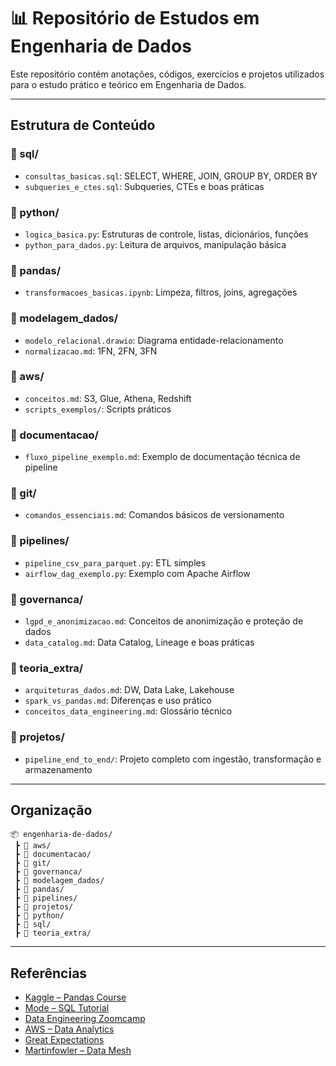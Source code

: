 
# 📊 Repositório de Estudos em Engenharia de Dados

Este repositório contém anotações, códigos, exercícios e projetos utilizados para o estudo prático e teórico em Engenharia de Dados.

---

## Estrutura de Conteúdo

### 📁 sql/
- `consultas_basicas.sql`: SELECT, WHERE, JOIN, GROUP BY, ORDER BY
- `subqueries_e_ctes.sql`: Subqueries, CTEs e boas práticas

### 📁 python/
- `logica_basica.py`: Estruturas de controle, listas, dicionários, funções
- `python_para_dados.py`: Leitura de arquivos, manipulação básica

### 📁 pandas/
- `transformacoes_basicas.ipynb`: Limpeza, filtros, joins, agregações

### 📁 modelagem_dados/
- `modelo_relacional.drawio`: Diagrama entidade-relacionamento
- `normalizacao.md`: 1FN, 2FN, 3FN

### 📁 aws/
- `conceitos.md`: S3, Glue, Athena, Redshift
- `scripts_exemplos/`: Scripts práticos

### 📁 documentacao/
- `fluxo_pipeline_exemplo.md`: Exemplo de documentação técnica de pipeline

### 📁 git/
- `comandos_essenciais.md`: Comandos básicos de versionamento

### 📁 pipelines/
- `pipeline_csv_para_parquet.py`: ETL simples
- `airflow_dag_exemplo.py`: Exemplo com Apache Airflow

### 📁 governanca/
- `lgpd_e_anonimizacao.md`: Conceitos de anonimização e proteção de dados
- `data_catalog.md`: Data Catalog, Lineage e boas práticas

### 📁 teoria_extra/
- `arquiteturas_dados.md`: DW, Data Lake, Lakehouse
- `spark_vs_pandas.md`: Diferenças e uso prático
- `conceitos_data_engineering.md`: Glossário técnico

### 📁 projetos/
- `pipeline_end_to_end/`: Projeto completo com ingestão, transformação e armazenamento

---

## Organização

```
📦 engenharia-de-dados/
 ┣ 📁 aws/
 ┣ 📁 documentacao/
 ┣ 📁 git/
 ┣ 📁 governanca/
 ┣ 📁 modelagem_dados/
 ┣ 📁 pandas/
 ┣ 📁 pipelines/
 ┣ 📁 projetos/
 ┣ 📁 python/
 ┣ 📁 sql/
 ┣ 📁 teoria_extra/
```

---

## Referências

- [Kaggle – Pandas Course](https://www.kaggle.com/learn/pandas)
- [Mode – SQL Tutorial](https://mode.com/sql-tutorial/)
- [Data Engineering Zoomcamp](https://github.com/DataTalksClub/data-engineering-zoomcamp)
- [AWS – Data Analytics](https://aws.amazon.com/data-analytics/)
- [Great Expectations](https://greatexpectations.io/)
- [Martinfowler – Data Mesh](https://martinfowler.com/articles/data-monolith-to-mesh.html)

